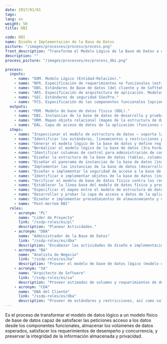 ```yaml
---
date: 2017/01/01
tags:
lang: es
weight: 50
title: DBI

code: DBI
name: Diseño e Implementación de la Base de Datos
picture: "/images/processes/process/process.png"
front_description: "Transforma el Modelo Lógico de la Base de Datos a un Modelo Físico capaz de satisfacer los requisitos de acceso a datos, volúmenes de datos esperados, desempeño, concurrencia, integridad y privacidad de los datos de requeridos por los componentes funcionales."
description: ""
process_picture: "/images/processes/es/process_dbi.png"

process:
  inputs:
    - name: "DOM. Modelo Lógico (Entidad-Relación)."
    - name: "NFR. Especificación de requerimientos no funcionales (estimados de volumen y de desempeño)."
    - name: "DBS. Estándares de Base de datos [del cliente y de Softtek]."
    - name: "ARS. Especificación de arquitectura de aplicación. Modelos generales de la arquitectura. [especificación de solución a los requerimientos no funcionales]."
    - name: "SEC. Estándares de seguridad SSecPro."
    - name: "FCS. Especificación de los componentes funcionales [opcional, para complementar la inspección y para la optimización de accesos]."
  outputs:
    - name: "PDM. Modelo de base de datos físico (DDL)."
    - name: "DBI. Instancias de la base de datos de desarrollo y pruebas."
    - name: "ORM. Mapeo objeto relacional (mapeo de la estructura de datos de dominio al modelo de base de datos físico)."
    - name: "DAL. Capa de acceso de datos de la aplicación (funciones de acceso a la base de datos o componentes de mapeo objeto-relacional) [Implementados y probados]."
  steps:
    - name: "Inspeccionar el modelo de estructura de datos – soporta la persistencia y solicitudes de acceso a los datos descritos en las especificaciones de componentes funcionales"
    - name: "Identificar los estándares, lineamientos y restricciones para la implementación física de la base de datos (provistos por el cliente"
    - name: "Generar el modelo lógico de la base de datos y define reglas de integridad y restricciones (llaves primarias, llaves foráneas y restricciones de dominio)"
    - name: "Normalizar el modelo lógico de la base de datos (3ra Forma Normal) e incluir estructuras de datos redundantes (de-normalización y consolidación de repositorios) para la optimización del desempeño"
    - name: "Identificar columnas de control para administración de concurrencia y mecanismo de bitácora (timestamps, registro de versiones, usuarios que crearon y actualizaron)"
    - name: "Diseñar la estructura de la base de datos (tablas, columnas, atributos de las columnas) cumpliendo con las convenciones de nombres y estándares."
    - name: "Diseñar el panorama de instancias de la base de datos (instancias para desarrollo, pruebas y producción; localización requerida, espacios y configuración)."
    - name: "Implementar las instancias de la base de datos (desarrollo y pruebas)."
    - name: "Diseñar e implementar la seguridad de acceso a la base de datos (considerando los requerimientos de seguridad,  la arquitectura, el documento de Administración de la Configuración y los estándares de seguridad de SSecPro)."
    - name: "Identificar e implementar objetos de la base de datos (indices, vistas, restricciones y triggers)"
    - name: "Verificar el modelo de base de datos físico contra los requerimientos de volumen y de desempeño."
    - name: "Establecer la línea base del modelo de datos físico y proceso de administración de cambios."
    - name: "Especificar el mapeo entre el modelo de estructura de datos de dominio y el modelo físico de la base de datos (ORM)"
    - name: "Desarrollar y probar la capa de acceso a datos de la aplicación basada en el ORM (Mapeo Objeto Relacional)"
    - name: "Diseñar e implementar procedimientos de almacenamiento y de respaldo/recuperación [opcional]."
    - name: "Post-mortem DBI"
  roles:
    - acronym: "PL"
      name: "Líder de Proyecto"
      link: "/ssdp-roles/es/pl"
      description: "Planear Actividades."
    - acronym: "DBA"
      name: "Administrador de la Base de Datos"
      link: "/ssdp-roles/es/dba"
      description: "Encabezar las actividades de diseño e implementación de la base de datos y producir entregables."
    - acronym: "BA"
      name: "Analista de Negocio"
      link: "/ssdp-roles/es/ba"
      description: "Proveer el modelo de base de datos lógico (modelo de dominio) y especificaciones de componentes funcionales."
    - acronym: "SA"
      name: "Arquitecto de Software"
      link: "/ssdp-roles/es/sa"
      description: "Proveer estimados de volumen y requerimientos de desempeño."
    - acronym: "CDA"
      name: "DBA del Cliente"
      link: "/ssdp-roles/es/dba"
      description: "Proveer de estándares y restricciones, así como validar entregables."
---
```

Es el proceso de transformar el modelo de datos lógico a un modelo físico de base de datos capaz de satisfacer las peticiones acceso a los datos desde los componentes funcionales, almacenar los volúmenes de datos esperados, satisfacer los requerimientos de desempeño y concurrencia, y preservar la integridad de la información almacenada y privacidad.
